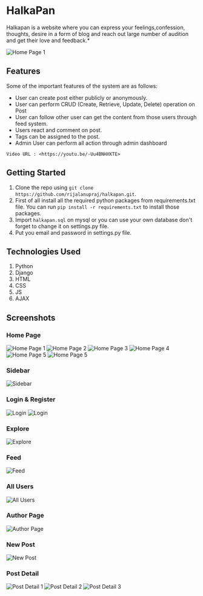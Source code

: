 # HalkaPan

  Halkapan is a website where you can express your feelings,confession, thoughts, desire  in a form of blog and reach out large number of audition and get their love and feedback.*

![Home Page 1](extras/images/homepage-1.png)

## Features

Some of the important features of the system are as follows:

* User can create post either publicly or anonymously.
* User can perform CRUD (Create, Retrieve, Update, Delete) operation on Post
* User can follow other user can get the content from those users through feed system.
* Users react and comment on post.
* Tags can be assigned to the post.
* Admin User can perform all action through admin dashboard

`
Video URL : <https://youtu.be/-Uu4BNHXKTE>
`

## Getting Started

1. Clone the repo using `git clone https://github.com/rijalanupraj/halkapan.git`.
2. First of all install all the required python packages from requirements.txt file. You can run `pip install -r requirements.txt` to install those packages.
3. Import `halkapan.sql` on mysql or you can use your own database don't forget to change it on settings.py file.
4. Put you email and password in settings.py file.

## Technologies Used

1. Python
2. Django
3. HTML
4. CSS
5. JS
6. AJAX

## Screenshots

### Home Page

![Home Page 1](extras/images/homepage-1.png)
![Home Page 2](extras/images/homepage-2.png)
![Home Page 3](extras/images/homepage-3.png)
![Home Page 4](extras/images/homepage-4.png)
![Home Page 5](extras/images/homepage-5.png)
![Home Page 5](extras/images/homepage-6.png)

### Sidebar

![Sidebar](extras/images/sidebar.png)

### Login & Register

![Login](extras/images/login.png)
![Login](extras/images/register.png)

### Explore

![Explore](extras/images/explore.png)

### Feed

![Feed](extras/images/feed.png)

### All Users

![All Users](extras/images/allusers.png)

### Author Page

![Author Page](extras/images/authorpage.png)

### New Post

![New Post](extras/images/newpost.png)

### Post Detail

![Post Detail 1](extras/images/postdetail-1.png)
![Post Detail 2](extras/images/postdetail-2.png)
![Post Detail 3](extras/images/postdetail-3.png)
